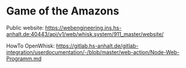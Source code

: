 # Game of the Amazons

Public website:
https://webengineering.ins.hs-anhalt.de:40443/api/v1/web/whisk.system/911_master/website/

HowTo OpenWhisk:
https://gitlab.hs-anhalt.de/gitlab-integration/userdocumentation/-/blob/master/web-action/Node-Web-Programm.md
